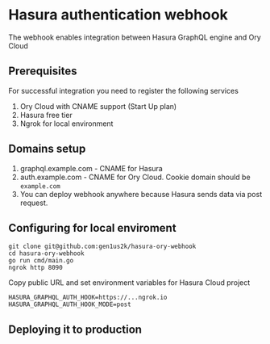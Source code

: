 # Hasura authentication webhook

The webhook enables integration between Hasura GraphQL engine and Ory Cloud

## Prerequisites

For successful integration you need to register the following services

1. Ory Cloud with CNAME support (Start Up plan)
2. Hasura free tier
3. Ngrok for local environment

## Domains setup

1. graphql.example.com - CNAME for Hasura
2. auth.example.com - CNAME for Ory Cloud. Cookie domain should be `example.com`
3. You can deploy webhook anywhere because Hasura sends data via post request.

## Configuring for local enviroment

```
git clone git@github.com:gen1us2k/hasura-ory-webhook
cd hasura-ory-webhook
go run cmd/main.go
ngrok http 8090
```

Copy public URL and set environment variables for Hasura Cloud project

```
HASURA_GRAPHQL_AUTH_HOOK=https://...ngrok.io
HASURA_GRAPHQL_AUTH_HOOK_MODE=post
```

## Deploying it to production
